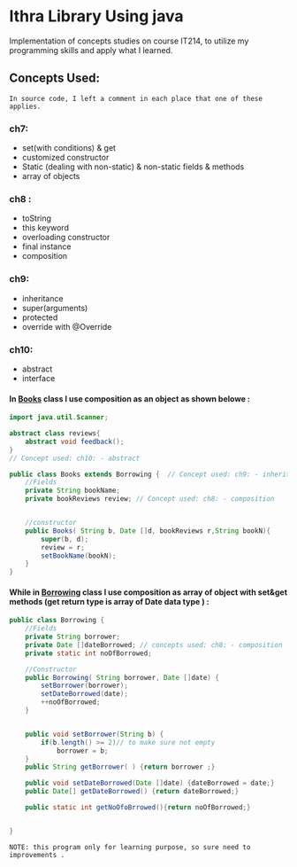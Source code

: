 # Ithra Library Using java 
 Implementation of concepts studies on course IT214, to utilize my programming skills and apply what I learned.

## Concepts Used: 
``
In source code, I left a comment in each place that one of these applies.
``
### ch7:
   - set(with conditions) & get 
   - customized constructor 
   - Static (dealing with non-static) & non-static fields & methods
   - array of objects 

### ch8 :
   - toString 
   - this keyword 
   - overloading constructor 
   - final instance 
   - composition 

### ch9:
   - inheritance 
   - super(arguments) 
   - protected
   - override with @Override 


### ch10:
   - abstract 
   - interface 

#### In [Books](https://github.com/wesamhamad/Ithra_Library_simulation/blob/main/Src/Books.java) class I use composition as an object as shown belowe :
  
```java
import java.util.Scanner;

abstract class reviews{
    abstract void feedback();
}
// Concept used: ch10: - abstract

public class Books extends Borrowing {  // Concept used: ch9: - inheritance
    //Fields
    private String bookName;
    private bookReviews review; // Concept used: ch8: - composition 


    //constructor
    public Books( String b, Date []d, bookReviews r,String bookN){
        super(b, d);
        review = r;
        setBookName(bookN);
    }
}
```
#### While in [Borrowing](https://github.com/wesamhamad/Ithra_Library/blob/main/Src/Borrowing.java) class I use composition as array of object with set&get methods (get return type is array of Date data type ) :
```java
public class Borrowing {
    //Fields
    private String borrower;
    private Date []dateBorrowed; // concepts used: ch8: - composition
    private static int noOfBorrowed;

    //Constructor
    public Borrowing( String borrower, Date []date) {
        setBorrower(borrower);
        setDateBorrowed(date);
        ++noOfBorrowed;
    }


    public void setBorrower(String b) {
        if(b.length() >= 2)// to make sure not empty
            borrower = b;
    }
    public String getBorrower( ) {return borrower ;}

    public void setDateBorrowed(Date []date) {dateBorrowed = date;}
    public Date[] getDateBorrowed() {return dateBorrowed;}

    public static int getNoOfoBrrowed(){return noOfBorrowed;}


}


```

``
NOTE: this program only for learning purpose, so sure need to improvements .
``
